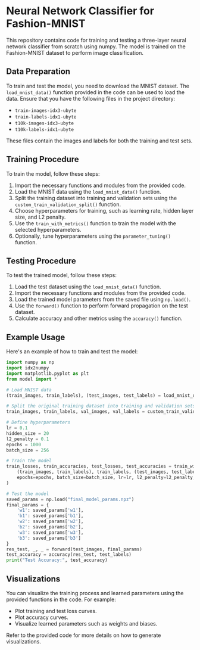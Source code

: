 # Neural Network Classifier for Fashion-MNIST

This repository contains code for training and testing a three-layer neural network classifier from scratch using numpy. The model is trained on the Fashion-MNIST dataset to perform image classification.

## Data Preparation

To train and test the model, you need to download the MNIST dataset. The `load_mnist_data()` function provided in the code can be used to load the data. Ensure that you have the following files in the project directory:

- `train-images-idx3-ubyte`
- `train-labels-idx1-ubyte`
- `t10k-images-idx3-ubyte`
- `t10k-labels-idx1-ubyte`

These files contain the images and labels for both the training and test sets.

## Training Procedure

To train the model, follow these steps:

1. Import the necessary functions and modules from the provided code.
2. Load the MNIST data using the `load_mnist_data()` function.
3. Split the training dataset into training and validation sets using the `custom_train_validation_split()` function.
4. Choose hyperparameters for training, such as learning rate, hidden layer size, and L2 penalty.
5. Use the `train_with_metrics()` function to train the model with the selected hyperparameters.
6. Optionally, tune hyperparameters using the `parameter_tuning()` function.

## Testing Procedure

To test the trained model, follow these steps:

1. Load the test dataset using the `load_mnist_data()` function.
2. Import the necessary functions and modules from the provided code.
3. Load the trained model parameters from the saved file using `np.load()`.
4. Use the `forward()` function to perform forward propagation on the test dataset.
5. Calculate accuracy and other metrics using the `accuracy()` function.

## Example Usage

Here's an example of how to train and test the model:

```python
import numpy as np
import idx2numpy
import matplotlib.pyplot as plt
from model import *

# Load MNIST data
(train_images, train_labels), (test_images, test_labels) = load_mnist_data()

# Split the original training dataset into training and validation sets
train_images, train_labels, val_images, val_labels = custom_train_validation_split(train_images, train_labels, validation_ratio=0.2)

# Define hyperparameters
lr = 0.1
hidden_size = 20
l2_penalty = 0.1
epochs = 1000
batch_size = 256

# Train the model
train_losses, train_accuracies, test_losses, test_accuracies = train_with_metrics(
    (train_images, train_labels), train_labels, (test_images, test_labels), test_labels,
    epochs=epochs, batch_size=batch_size, lr=lr, l2_penalty=l2_penalty, save_path="final_model_params.npz"
)

# Test the model
saved_params = np.load("final_model_params.npz")
final_params = {
    'w1': saved_params['w1'],
    'b1': saved_params['b1'],
    'w2': saved_params['w2'],
    'b2': saved_params['b2'],
    'w3': saved_params['w3'],
    'b3': saved_params['b3']
}
res_test, _, _ = forward(test_images, final_params)
test_accuracy = accuracy(res_test, test_labels)
print("Test Accuracy:", test_accuracy)
```

## Visualizations

You can visualize the training process and learned parameters using the provided functions in the code. For example:

- Plot training and test loss curves.
- Plot accuracy curves.
- Visualize learned parameters such as weights and biases.

Refer to the provided code for more details on how to generate visualizations.

